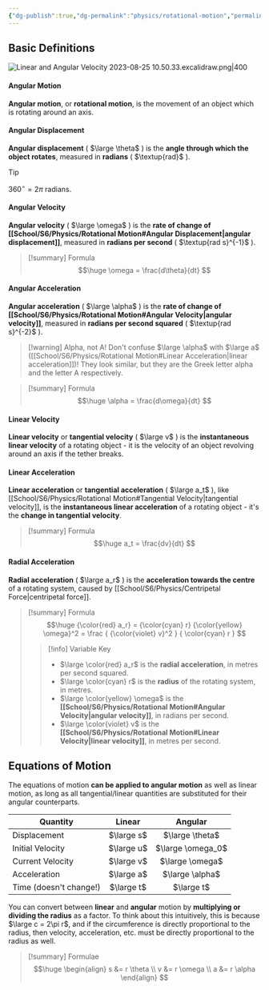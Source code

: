 ```yaml
---
{"dg-publish":true,"dg-permalink":"physics/rotational-motion","permalink":"/physics/rotational-motion/"}
---
```


## Basic Definitions

![Linear and Angular Velocity 2023-08-25 10.50.33.excalidraw.png|400](/img/user/!%20Obsidian/Excalidraw/Linear%20and%20Angular%20Velocity%202023-08-25%2010.50.33.excalidraw.png)
#### Angular Motion
**Angular motion**, or **rotational motion**, is the movement of an object which is rotating around an axis.

#### Angular Displacement
**Angular displacement** ( $\large \theta$ ) is the **angle through which the object rotates**, measured in **radians** ( $\textup{rad}$ ).

> [!tip]
> $360^\circ = 2\pi$ radians.

#### Angular Velocity
**Angular velocity** ( $\large \omega$ ) is the **rate of change of [[School/S6/Physics/Rotational Motion#Angular Displacement\|angular displacement]]**, measured in **radians per second** ( $\textup{rad s}^{-1}$ ).

> [!summary] Formula
> $$\huge
> \omega = \frac{d\theta}{dt}
> $$

#### Angular Acceleration
**Angular acceleration** ( $\large \alpha$ ) is the **rate of change of [[School/S6/Physics/Rotational Motion#Angular Velocity\|angular velocity]]**, measured in **radians per second squared** ( $\textup{rad s}^{-2}$ ).

> [!warning] Alpha, not A!
> Don't confuse $\large \alpha$ with $\large a$ ([[School/S6/Physics/Rotational Motion#Linear Acceleration\|linear acceleration]])! They look similar, but they are the Greek letter alpha and the letter A respectively.

> [!summary] Formula
> $$\huge
> \alpha = \frac{d\omega}{dt}
> $$

#### Linear Velocity
**Linear velocity** or **tangential velocity** ( $\large v$ ) is the **instantaneous linear velocity** of a rotating object - it is the velocity of an object revolving around an axis if the tether breaks.

#### Linear Acceleration
**Linear acceleration** or **tangential acceleration** ( $\large a_t$ ), like [[School/S6/Physics/Rotational Motion#Tangential Velocity\|tangential velocity]], is the **instantaneous linear acceleration** of a rotating object - it's the **change in tangential velocity**.

> [!summary] Formula
> $$\huge
> a_t = \frac{dv}{dt}
> $$

#### Radial Acceleration
**Radial acceleration** ( $\large a_r$ ) is the **acceleration towards the centre** of a rotating system, caused by [[School/S6/Physics/Centripetal Force\|centripetal force]].

> [!summary] Formula
> $$\huge
> {\color{red} a_r}
> = {\color{cyan} r} {\color{yellow} \omega}^2
> = \frac {
> 	{\color{violet} v}^2
> } {
> 	\color{cyan} r
> }
> $$
> > [!info] Variable Key
> > - $\large \color{red} a_r$ is the **radial acceleration**, in metres per second squared.
> > - $\large \color{cyan} r$ is the **radius** of the rotating system, in metres.
> > - $\large \color{yellow} \omega$ is the **[[School/S6/Physics/Rotational Motion#Angular Velocity\|angular velocity]]**, in radians per second.
> > - $\large \color{violet} v$ is the **[[School/S6/Physics/Rotational Motion#Linear Velocity\|linear velocity]]**, in metres per second.

## Equations of Motion
The equations of motion **can be applied to angular motion** as well as linear motion, as long as all tangential/linear quantities are substituted for their angular counterparts.

| Quantity               |   Linear   |      Angular      |
| ---------------------- |:----------:|:-----------------:|
| Displacement           | $\large s$ |  $\large \theta$  |
| Initial Velocity       | $\large u$ | $\large \omega_0$ |
| Current Velocity       | $\large v$ |  $\large \omega$  |
| Acceleration           | $\large a$ |  $\large \alpha$  |
| Time (doesn't change!) | $\large t$ |    $\large t$     |

You can convert between **linear** and **angular** motion by **multiplying or dividing the radius** as a factor. To think about this intuitively, this is because $\large c = 2\pi r$, and if the circumference is directly proportional to the radius, then velocity, acceleration, etc. must be directly proportional to the radius as well.

> [!summary] Formulae
> $$\huge \begin{align}
> s &= r \theta \\
> v &= r \omega \\
> a &= r \alpha
> \end{align} $$
